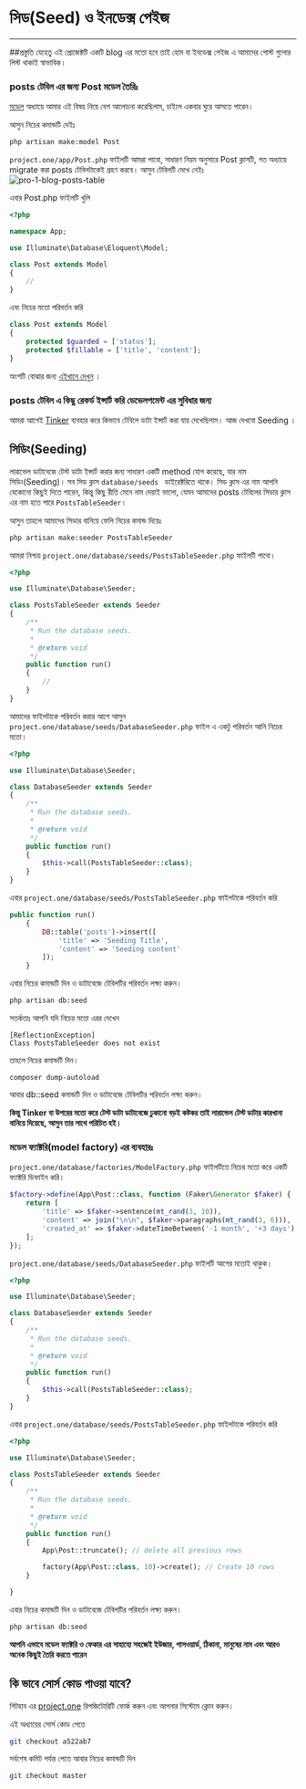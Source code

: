 # সিড(Seed) ও ইনডেক্স পেইজ  
***
##প্রস্তুতি
যেহেতু এই প্রোজেক্টটি একটি blog এর মতো হবে তাই হোম বা ইনডেক্স পেইজ এ আমাদের পোস্ট গুলোর লিস্ট থাকাই স্বাভাবিক।

### posts টেবিল এর জন্য Post মডেল তৈরিঃ
[মডেল](http://laravel.howtocode.com.bd/model.html) অধ্যায়ে আমার এই বিষয় নিয়ে বেশ আলোচনা করেছিলাম, চাইলে একবার ঘুরে আসতে পারেন।

আসুন নিচের কমান্ডটি দেইঃ
```bash
php artisan make:model Post
```
```project.one/app/Post.php``` ফাইলটি আমরা পাবো, সাধারণ নিয়ম অনুসারে Post ক্লাসটি, গত অধ্যায়ে migrate করা posts টেবিলটাকেই গ্রহণ করবে।
আসুন টেবিলটি দেখে নেইঃ
![pro-1-blog-posts-table](images/pro-1-blog-posts-table.png)

এবার Post.php ফাইলটি খুলি
```php
<?php

namespace App;

use Illuminate\Database\Eloquent\Model;

class Post extends Model
{
    //
}

```
এবং নিচের মতো পরিবর্তন করি
```php
class Post extends Model
{
    protected $guarded = ['status'];
    protected $fillable = ['title', 'content'];
}
```
অংশটি বোঝার জন্য [এইখানে দেখুন](http://laravel.howtocode.com.bd/model.html#massassignment-vulnerability) ।

### posts টেবিল এ কিছু রেকর্ড ইন্সার্ট করি ডেভেলপমেন্ট এর সুবিধার জন্য
আমরা আগেই [Tinker](http://laravel.howtocode.com.bd/model.html#tinker-%E0%A6%A8%E0%A6%BF%E0%A7%9F%E0%A7%87-%E0%A6%95%E0%A6%BF%E0%A6%9B%E0%A7%81-%E0%A6%AE%E0%A6%9C%E0%A6%BE) ব্যবহার করে কিভাবে টেবিলে ডাটা ইন্সার্ট করা যায় দেখেছিলাম। আজ দেখবো Seeding ।

## সিডিং(Seeding)
লারাভেল ডাটাবেজে টেস্ট ডাটা ইন্সার্ট করার জন্য সাধারণ একটি method যোগ করেছে, যার নাম সিডিং(Seeding)। সব সিড ক্লাস ```database/seeds ``` ডাইরেক্টরিতে থাকে। সিড ক্লাস এর নাম আপনি যেকোনো কিছুই দিতে পারেন, কিন্তু কিছু রীতি মেনে নাম দেয়াই ভালো, যেমন আমাদের posts টেবিলের সিডার ক্লাস এর নাম হতে পারে ``` PostsTableSeeder ```।

আসুন তাহলে আমাদের সিডার বানিয়ে ফেলি নিচের কমান্ড দিয়েঃ
```bash
php artisan make:seeder PostsTableSeeder
```
আমরা নিশ্চয় ```project.one/database/seeds/PostsTableSeeder.php``` ফাইলটি পাবো।
```php
<?php

use Illuminate\Database\Seeder;

class PostsTableSeeder extends Seeder
{
    /**
     * Run the database seeds.
     *
     * @return void
     */
    public function run()
    {
        //
    }
}
```
আমাদের ফাইলটাকে পরিবর্তন করার আগে আসুন ```project.one/database/seeds/DatabaseSeeder.php``` ফাইল এ একটু পরিবর্তন আনি নিচের মতো।

```php
<?php

use Illuminate\Database\Seeder;

class DatabaseSeeder extends Seeder
{
    /**
     * Run the database seeds.
     *
     * @return void
     */
    public function run()
    {
        $this->call(PostsTableSeeder::class);
    }
}
```
এবার ```project.one/database/seeds/PostsTableSeeder.php``` ফাইলটাকে পরিবর্তন করি

```php
public function run()
    {
        DB::table('posts')->insert([
            'title' => 'Seeding Title',
            'content' => 'Seeding content'
        ]);
    }
```
এবার নিচের কমান্ডটি দিন ও ডাটাবেজে টেবিলটির পরিবর্তন লক্ষ্য করুন।
```bash
php artisan db:seed
```
<div class='caution-div'>
<span class='caution'>সতর্কতাঃ</span> আপনি যদি নিচের মতো এরর দেখেন
<pre>
<code class="lang-bash">[ReflectionException]                  
Class PostsTableSeeder does not exist</code>
</pre>

তাহলে নিচের কমান্ডটি দিন।
<pre>
<code class="lang-bash">composer dump-autoload
</code></pre>
আবার db::seed কমান্ডটি দিন ও ডাটাবেজে টেবিলটির পরিবর্তন লক্ষ্য করুন।
</div>

**কিন্তু Tinker বা উপরের মতো করে টেস্ট ডাটা ডাটাবেজে ঢুকানো বড়ই কষ্টকর তাই লারাভেল টেস্ট ডাটার কারখানা বানিয়ে দিয়েছে, আসুন তার সাথে পরিচিত হই।**

### মডেল ফ্যাক্টরি(model factory) এর ব্যবহারঃ
```project.one/database/factories/ModelFactory.php``` ফাইলটিতে নিচের মতো করে একটি ফ্যাক্টরি ডিফাইন করি।
```php
$factory->define(App\Post::class, function (Faker\Generator $faker) {
    return [
        'title' => $faker->sentence(mt_rand(3, 10)),
        'content' => join("\n\n", $faker->paragraphs(mt_rand(3, 6))),
        'created_at' => $faker->dateTimeBetween('-1 month', '+3 days'),
    ];
});
```

```project.one/database/seeds/DatabaseSeeder.php``` ফাইলটি আগের মতোই থাকুক।
```php
<?php

use Illuminate\Database\Seeder;

class DatabaseSeeder extends Seeder
{
    /**
     * Run the database seeds.
     *
     * @return void
     */
    public function run()
    {
        $this->call(PostsTableSeeder::class);
    }
}
```
এবার ```project.one/database/seeds/PostsTableSeeder.php``` ফাইলটাকে পরিবর্তন করি
```php
<?php

use Illuminate\Database\Seeder;

class PostsTableSeeder extends Seeder
{
    /**
     * Run the database seeds.
     *
     * @return void
     */
    public function run()
    {
        App\Post::truncate(); // delete all previous rows

        factory(App\Post::class, 10)->create(); // Create 10 rows
    }

}
```
এবার নিচের কমান্ডটি দিন ও ডাটাবেজে টেবিলটির পরিবর্তন লক্ষ্য করুন।
```bash
php artisan db:seed
```
**আপনি এভাবে মডেল ফ্যাক্টরি ও ফেকার এর সাহায্যে সহজেই ইউজার, পাসওয়ার্ড, ঠিকানা, মানুষের নাম এবং আরও অনেক কিছুই তৈরি করতে পারেন**



## কি ভাবে সোর্স কোড পাওয়া যাবে?

গিটহাব এর [project.one](https://github.com/robertbiswas/project.one) রিপজিটোরিটি ফোর্ক করুন এবং আপনার সিস্টেমে ক্লোন করুন।

এই অধ্যায়ের সোর্স কোড পেতে
```bash
git checkout a522ab7
```

সর্বশেষ কমিট পর্যন্ত পেতে আবার নিচের কমান্ডটি দিন
```bash
git checkout master
```
